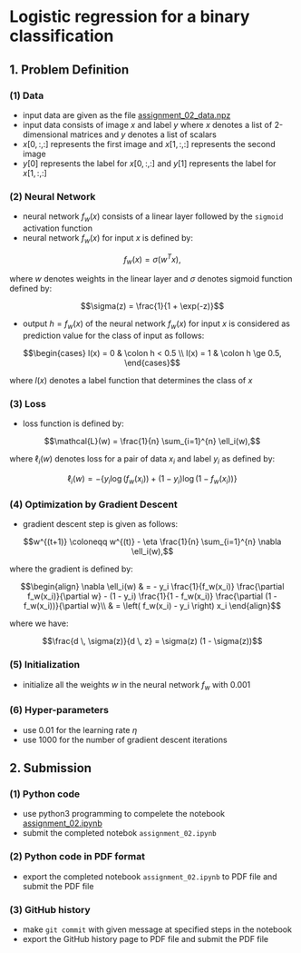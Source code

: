 # Logistic regression for a binary classification

## 1. Problem Definition

### (1) Data

- input data are given as the file [assignment_02_data.npz](https://gitlab.com/cau-class/neural-network/2021-2/assignment/-/blob/main/02/assignment_02_data.npz)
- input data consists of image $`x`$ and label $`y`$ where $`x`$ denotes a list of 2-dimensional matrices and $`y`$ denotes a list of scalars
- $`x[0, :, :]`$ represents the first image and $`x[1, :, :]`$ represents the second image
- $`y[0]`$ represents the label for $`x[0, :, :]`$ and $`y[1]`$ represents the label for $`x[1, :, :]`$ 

### (2) Neural Network

- neural network $`f_w(x)`$ consists of a linear layer followed by the `sigmoid` activation function 
- neural network $`f_w(x)`$ for input $`x`$ is defined by:
```math
f_w(x) = \sigma( w^T x ),
```
where $`w`$ denotes weights in the linear layer and $`\sigma`$ denotes sigmoid function defined by:
```math
\sigma(z) = \frac{1}{1 + \exp(-z)}
```
- output $`h = f_w(x)`$ of the neural network $`f_w(x)`$ for input $`x`$ is considered as prediction value for the class of input as follows:
```math
\begin{cases}
l(x) = 0 & \colon h < 0.5 \\
l(x) = 1 & \colon h \ge 0.5,
\end{cases}
```
where $`l(x)`$ denotes a label function that determines the class of $`x`$

### (3) Loss

- loss function is defined by:
```math
\mathcal{L}(w) = \frac{1}{n} \sum_{i=1}^{n} \ell_i(w),
```
where $`\ell_i(w)`$ denotes loss for a pair of data $`x_i`$ and label $`y_i`$ as defined by:
```math
\ell_i(w) = - \left\{ y_i \log{(f_w(x_i))} + (1 - y_i) \log{(1 - f_w(x_i))} \right\}
```

### (4) Optimization by Gradient Descent

- gradient descent step is given as follows:
```math
w^{(t+1)} \coloneqq w^{(t)} - \eta \frac{1}{n} \sum_{i=1}^{n} \nabla \ell_i(w),
```
where the gradient is defined by:
```math
\begin{align}
\nabla \ell_i(w) & = - y_i \frac{1}{f_w(x_i)} \frac{\partial f_w(x_i)}{\partial w} - (1 - y_i) \frac{1}{1 - f_w(x_i)} \frac{\partial (1 - f_w(x_i))}{\partial w}\\
& = \left( f_w(x_i) - y_i \right) x_i
\end{align}
```
where we have:
```math
\frac{d \, \sigma(z)}{d \, z} = \sigma(z) (1 - \sigma(z))
```

### (5) Initialization

- initialize all the weights $`w`$ in the neural network $`f_w`$ with $`0.001`$

### (6) Hyper-parameters

- use $`0.01`$ for the learning rate $`\eta`$
- use $`1000`$ for the number of gradient descent iterations

## 2. Submission

### (1) Python code

- use python3 programming to compelete the notebook [assignment_02.ipynb](https://gitlab.com/cau-class/neural-network/2021-2/assignment/-/blob/main/02/assignment_02.ipynb)
- submit the completed notebok `assignment_02.ipynb`

### (2) Python code in PDF format

- export the completed notebook `assignment_02.ipynb` to PDF file and submit the PDF file

### (3) GitHub history

- make `git commit` with given message at specified steps in the notebook
- export the GitHub history page to PDF file and submit the PDF file
